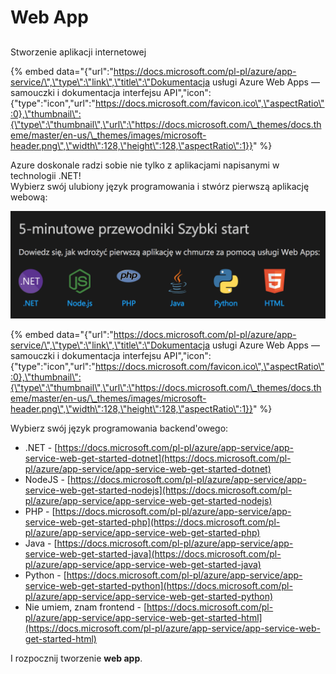 # Web App

## 

Stworzenie aplikacji internetowej

{% embed data="{\"url\":\"https://docs.microsoft.com/pl-pl/azure/app-service/\",\"type\":\"link\",\"title\":\"Dokumentacja usługi Azure Web Apps — samouczki i dokumentacja interfejsu API\",\"icon\":{\"type\":\"icon\",\"url\":\"https://docs.microsoft.com/favicon.ico\",\"aspectRatio\":0},\"thumbnail\":{\"type\":\"thumbnail\",\"url\":\"https://docs.microsoft.com/\_themes/docs.theme/master/en-us/\_themes/images/microsoft-header.png\",\"width\":128,\"height\":128,\"aspectRatio\":1}}" %}



Azure doskonale radzi sobie nie tylko z aplikacjami napisanymi w technologii .NET!  
Wybierz swój ulubiony język programowania i stwórz pierwszą aplikację webową:

![](.gitbook/assets/image%20%283%29.png)

{% embed data="{\"url\":\"https://docs.microsoft.com/pl-pl/azure/app-service/\",\"type\":\"link\",\"title\":\"Dokumentacja usługi Azure Web Apps — samouczki i dokumentacja interfejsu API\",\"icon\":{\"type\":\"icon\",\"url\":\"https://docs.microsoft.com/favicon.ico\",\"aspectRatio\":0},\"thumbnail\":{\"type\":\"thumbnail\",\"url\":\"https://docs.microsoft.com/\_themes/docs.theme/master/en-us/\_themes/images/microsoft-header.png\",\"width\":128,\"height\":128,\"aspectRatio\":1}}" %}

Wybierz swój język programowania backend'owego:

* .NET - [https://docs.microsoft.com/pl-pl/azure/app-service/app-service-web-get-started-dotnet](https://docs.microsoft.com/pl-pl/azure/app-service/app-service-web-get-started-dotnet)
* NodeJS - [https://docs.microsoft.com/pl-pl/azure/app-service/app-service-web-get-started-nodejs](https://docs.microsoft.com/pl-pl/azure/app-service/app-service-web-get-started-nodejs)
* PHP - [https://docs.microsoft.com/pl-pl/azure/app-service/app-service-web-get-started-php](https://docs.microsoft.com/pl-pl/azure/app-service/app-service-web-get-started-php)
* Java - [https://docs.microsoft.com/pl-pl/azure/app-service/app-service-web-get-started-java](https://docs.microsoft.com/pl-pl/azure/app-service/app-service-web-get-started-java)
* Python - [https://docs.microsoft.com/pl-pl/azure/app-service/app-service-web-get-started-python](https://docs.microsoft.com/pl-pl/azure/app-service/app-service-web-get-started-python)
* Nie umiem, znam frontend -  [https://docs.microsoft.com/pl-pl/azure/app-service/app-service-web-get-started-html](https://docs.microsoft.com/pl-pl/azure/app-service/app-service-web-get-started-html)

I rozpocznij tworzenie **web app**.

